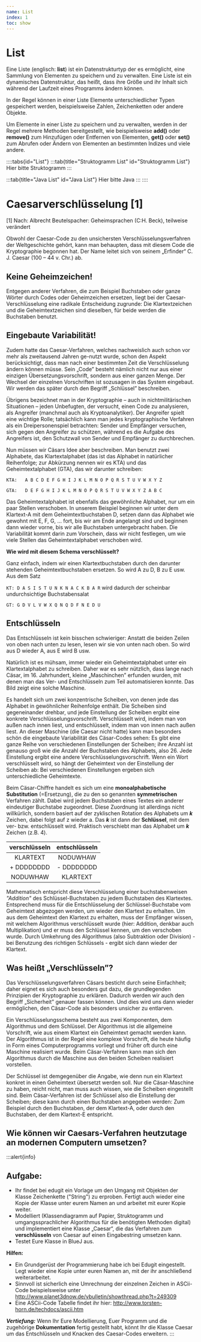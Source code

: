 ```yaml
---
name: List
index: 1
toc: show
---
```


# List

Eine Liste (englisch: **list**) ist ein Datenstrukturtyp der es ermöglicht, eine Sammlung von Elementen zu speichern und zu verwalten. Eine Liste ist ein dynamisches Datenstruktur, das heißt, dass ihre Größe und ihr Inhalt sich während der Laufzeit eines Programms ändern können.

In der Regel können in einer Liste Elemente unterschiedlicher Typen gespeichert werden, beispielsweise Zahlen, Zeichenketten oder andere Objekte.

Um Elemente in einer Liste zu speichern und zu verwalten, werden in der Regel mehrere Methoden bereitgestellt, wie beispielsweise **add()** oder **remove()** zum Hinzufügen oder Entfernen von Elementen, **get()** oder **set()** zum Abrufen oder Ändern von Elementen an bestimmten Indizes und viele andere.

::::tabs{id="List"}
:::tab{title="Struktogramm List" id="Struktogramm List"}
Hier bitte Struktogramm
:::

:::tab{title="Java List" id="Java List"}
Hier bitte Java
:::
::::






























































# Caesarverschlüsselung [1]

[1] Nach: Albrecht Beutelspacher: Geheimsprachen (C:H. Beck), teilweise verändert

Obwohl der Caesar-Code zu den unsichersten Verschlüsselungsverfahren der Weltgeschichte gehört, kann man behaupten, dass mit diesem Code die Kryptographie begonnen hat. Der Name leitet sich von seinem „Erfinder“ C. J. Caesar (100 – 44 v. Chr.) ab.

## Keine Geheimzeichen!
Entgegen anderer Verfahren, die zum Beispiel Buchstaben oder ganze Wörter durch Codes oder Geheimzeichen ersetzen, liegt bei der Caesar-Verschlüsselung eine radikale Entscheidung zugrunde: Die Klartextzeichen und die Geheimtextzeichen sind dieselben, für beide werden die Buchstaben benutzt.
## Eingebaute Variabilität!
Zudem hatte das Caesar-Verfahren, welches nachweislich auch schon vor mehr als zweitausend Jahren ge-nutzt wurde, schon den Aspekt berücksichtigt, dass man nach einer bestimmten Zeit die Verschlüsselung ändern können müsse. Sein „Code” besteht nämlich nicht nur aus einer einzigen Übersetzungsvorschrift, sondern aus einer ganzen Menge. Der Wechsel der einzelnen Vorschriften ist sozusagen in das System eingebaut. Wir werden das später durch den Begriff „Schlüssel” beschreiben.

Übrigens bezeichnet man in der Kryptographie – auch in nichtmilitärischen Situationen – jeden Unbefugten, der versucht, einen Code zu analysieren, als Angreifer (manchmal auch als Kryptoanalytiker). Der Angreifer spielt eine wichtige Rolle; tatsächlich kann man jedes kryptographische Verfahren als ein Dreipersonenspiel betrachten: Sender und Empfänger versuchen, sich gegen den Angreifer zu schützen, während es die Aufgabe des Angreifers ist, den Schutzwall von Sender und Empfänger zu durchbrechen.

Nun müssen wir Cäsars Idee aber beschreiben. Man benutzt zwei Alphabete, das Klartextalphabet (das ist das Alphabet in natürlicher Reihenfolge; zur Abkürzung nennen wir es KTA) und das Geheimtextalphabet (GTA), das wir darunter schreiben:

`KTA:	A B C D E F G H I J K L M N O P Q R S T U V W X Y Z`

`GTA:	D E F G H I J K L M N O P Q R S T U V W X Y Z A B C`

Das Geheimtextalphabet ist ebenfalls das gewöhnliche Alphabet, nur um ein paar Stellen verschoben. In unserem Beispiel beginnen wir unter dem Klartext-A mit dem Geheimtextbuchstaben D, setzen dann das Alphabet wie gewohnt mit E, F, G, ... fort, bis wir am Ende angelangt sind und beginnen dann wieder vorne, bis wir alle Buchstaben untergebracht haben. Die Variabilität kommt darin zum Vorschein, dass wir nicht festlegen, um wie viele Stellen das Geheimtextalphabet verschoben wird.

**Wie wird mit diesem Schema verschlüsselt?** 

Ganz einfach, indem wir einen Klartextbuchstaben durch den darunter stehenden Geheimtextbuchstaben ersetzen. So wird A zu D, B zu E usw. Aus dem Satz 

`KT: D A S I S T U N K N A C K B A R` wird dadurch der scheinbar undurchsichtige Buchstabensalat

`GT: G D V L V W X Q N Q D F N E D U`

## Entschlüsseln
Das Entschlüsseln ist kein bisschen schwieriger: Anstatt die beiden Zeilen von oben nach unten zu lesen, lesen wir sie von unten nach oben. So wird aus D wieder A, aus E wird B usw.

Natürlich ist es mühsam, immer wieder ein Geheimtextalphabet unter ein Klartextalphabet zu schreiben. Daher war es sehr nützlich, dass lange nach Cäsar, im 16. Jahrhundert, kleine „Maschinchen” erfunden wurden, mit denen man das Ver- und Entschlüsseln zum Teil automatisieren konnte. Das Bild zeigt eine solche Maschine.

Es handelt sich um zwei konzentrische Scheiben, von denen jede das Alphabet in gewöhnlicher Reihenfolge enthält. Die Scheiben sind gegeneinander drehbar, und jede Einstellung der Scheiben ergibt eine konkrete Verschlüsselungsvorschrift. Verschlüsselt wird, indem man von außen nach innen liest, und entschlüsselt, indem man von innen nach außen liest.
An dieser Maschine (die Caesar nicht hatte) kann man besonders schön die eingebaute Variabilität des Cäsar-Codes sehen: Es gibt eine ganze Reihe von verschiedenen Einstellungen der Scheiben; ihre Anzahl ist genauso groß wie die Anzahl der Buchstaben des Alphabets, also 26. Jede Einstellung ergibt eine andere Verschlüsselungsvorschrift. Wenn ein Wort verschlüsselt wird, so hängt der Geheimtext von der Einstellung der Scheiben ab: Bei verschiedenen Einstellungen ergeben sich unterschiedliche Geheimtexte.

Beim Cäsar-Chiffre handelt es sich um eine **monoalphabetische Substitution** (=Ersetzung), die zu den so genannten **symmetrischen** Verfahren zählt. Dabei wird jedem Buchstaben eines Textes ein anderer eindeutiger Buchstabe zugeordnet. Diese Zuordnung ist allerdings nicht willkürlich, sondern basiert auf der zyklischen Rotation des Alphabets um **_k_** Zeichen, dabei folgt auf z wieder a. Das **_k_** ist dann der **Schlüssel**, mit dem ver- bzw. entschlüsselt wird. Praktisch verschiebt man das Alphabet um **_k_** Zeichen (z.B. 4).

|verschlüsseln	|	entschlüsseln|
|:-:            |:-:             |
|  KLARTEXT     |    NODUWHAW    |
|+ DDDDDDDD     | - DDDDDDDD     |
|  NODUWHAW	 	|  KLARTEXT      |

  
Mathematisch entspricht diese Verschlüsselung einer buchstabenweisen _"Addition"_ des Schlüssel-Buchstaben zu jedem Buchstaben des Klartextes. Entsprechend muss für die Entschlüsselung der Schlüssel-Buchstabe vom Geheimtext abgezogen werden, um wieder den Klartext zu erhalten. 
Um aus dem Geheimtext den Klartext zu erhalten, muss der Empfänger wissen, mit welchem Algorithmus verschlüsselt wurde (hier: Addition, denkbar auch Multiplikation) und er muss den Schlüssel kennen, um den verschoben wurde. Durch Umkehrung des Algorithmus (also Subtraktion oder Division) - bei Benutzung des richtigen Schlüssels - ergibt sich dann wieder der Klartext. 

## Was heißt „Verschlüsseln”?
Das Verschlüsselungsverfahren Cäsars besticht durch seine Einfachheit; daher eignet es sich auch besonders gut dazu, die grundlegenden Prinzipien der Kryptographie zu erklären. Dadurch werden wir auch den Begriff „Sicherheit” genauer fassen können. Und dies wird uns dann wieder ermöglichen, den Cäsar-Code als besonders unsicher zu entlarven.

Ein Verschlüsselungsschema besteht aus zwei Komponenten, dem Algorithmus und dem Schlüssel. Der Algorithmus ist die allgemeine Vorschrift, wie aus einem Klartext ein Geheimtext gemacht werden kann. Der Algorithmus ist in der Regel eine komplexe Vorschrift, die heute häufig in Form eines Computerprogramms vorliegt und früher oft durch eine Maschine realisiert wurde. Beim Cäsar-Verfahren kann man sich den Algorithmus durch die Maschine aus den beiden Scheiben realisiert vorstellen.

Der Schlüssel ist demgegenüber die Angabe, wie denn nun ein Klartext konkret in einen Geheimtext übersetzt werden soll. Nur die Cäsar-Maschine zu haben, reicht nicht, man muss auch wissen, wie die Scheiben eingestellt sind. Beim Cäsar-Verfahren ist der Schlüssel also die Einstellung der Scheiben; diese kann durch einen Buchstaben angegeben werden: Zum Beispiel durch den Buchstaben, der dem Klartext-A, oder durch den Buchstaben, der dem Klartext-E entspricht.

## Wie können wir Caesars-Verfahren heutzutage an modernen Computern umsetzen? 
:::alert{info}
## Aufgabe:
- Ihr findet bei edugit ein Vorlage um den Umgang mit Objekten der Klasse Zeichenkette ("String") zu erproben. Fertigt auch wieder eine Kopie der Klasse unter eurem Namen an und arbeitet mit eurer Kopie weiter.
- Modelliert (Klassendiagramm auf Papier, Struktogramm und umgangssprachlicher Algorithmus für die benötigten Methoden digital) und implementiert eine Klasse „Caesar“, die das Verfahren zum **verschlüsseln** von Caesar auf einen Eingabestring umsetzen kann. 
-	Testet Eure Klasse in BlueJ aus.

**Hilfen:**

+ Ein Grundgerüst der Programmierung habe ich bei Edugit eingestellt. Legt wieder eine Kopie unter euren Namen an, mit der ihr anschließend weiterarbeitet.
+ Sinnvoll ist sicherlich eine Umrechnung der einzelnen Zeichen in ASCii-Code beispielsweise unter http://www.planet3dnow.de/vbulletin/showthread.php?t=249309 
+ Eine ASCii-Code Tabelle findet ihr hier: http://www.torsten-horn.de/techdocs/ascii.htm

**_Vertiefung:_**
Wenn Ihr Eure Modellierung, Euer Programm und die zugehörige **Dokumentation** fertig gestellt habt, könnt Ihr die Klasse Caesar um das Entschlüsseln und Knacken des Caesar-Codes erweitern.
:::
